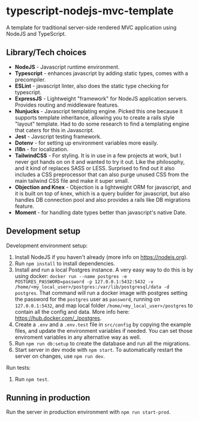 # typescript-nodejs-mvc-template
A template for traditional server-side rendered MVC application using NodeJS and TypeScript.

## Library/Tech choices
- **NodeJS** - Javascript runtime environment.
- **Typescript** - enhances javascript by adding static types, comes with a precompiler.
- **ESLint** - javascript linter, also does the static type checking for typescript.
- **ExpressJS** - Lightweight "framework" for NodeJS application servers. Provides routing and middleware features.
- **Nunjucks** - Javascript templating engine. Picked this one because it supports template inheritance, allowing you to create a rails style "layout" template. Had to do some research to find a templating engine that caters for this in Javascript.
- **Jest** - Javscript testing framework.
- **Dotenv** - for setting up environment variables more easily.
- **i18n** - for localization.
- **TailwindCSS** - For styling. It is in use in a few projects at work, but I never got hands on on it and wanted to try it out. Like the philosophy, and it kind of replaces SASS or LESS. Surprised to find out it also includes a CSS preprocessor that can also purge unused CSS from the main tailwind CSS file and make it super small.
- **Objection and Knex** - Objection is a lightweight ORM for javascript, and it is built on top of knex, which is a query builder for javascript, but also handles DB connection pool and also provides a rails like DB migrations feature.
- **Moment** - for handling date types better than javascript's native Date.

## Development setup
Development environment setup:
1. Install NodeJS if you haven't already (more info on https://nodejs.org).
2. Run `npm install` to install dependencies.
3. Install and run a local Postgres instance. A very easy way to do this is by using docker: `docker run --name postgres -e POSTGRES_PASSWORD=password -p 127.0.0.1:5432:5432 -v /home/<my_local_user>/postgres:/var/lib/postgresql/data -d postgres`. That command will run a docker image with postgres setting the password for the `postgres` user as `password`, running on `127.0.0.1:5432`, and map local folder `/home/<my_local_user>/postgres` to contain all the config and data. More info here: https://hub.docker.com/_/postgres.
4. Create a `.env` and a `.env.test` file in `src/config` by copying the example files, and update the environment variables if needed. You can set those enviroment variables in any alternative way as well.
5. Run `npm run db:setup` to create the database and run all the migrations.
6. Start server in dev mode with `npm start`. To automatically restart the server on changes, use `npm run dev`.

Run tests:
1. Run `npm test`.

## Running in production
Run the server in production environment with `npm run start-prod`.
